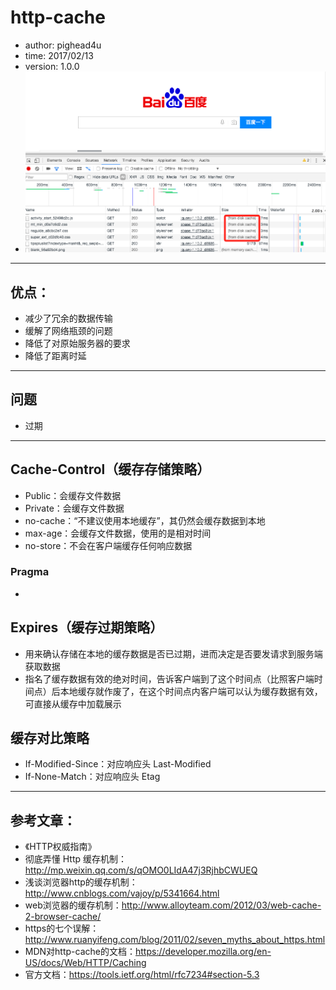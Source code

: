 # http-cache
* author: pighead4u
* time: 2017/02/13
* version: 1.0.0
* ![from disk cache](./image/fromdiskcache.png)
---
## 优点：
* 减少了冗余的数据传输
* 缓解了网络瓶颈的问题
* 降低了对原始服务器的要求
* 降低了距离时延
---
## 问题
* 过期
---
## Cache-Control（缓存存储策略）
*  Public：会缓存文件数据
*  Private：会缓存文件数据
*  no-cache：“不建议使用本地缓存”，其仍然会缓存数据到本地
*  max-age：会缓存文件数据，使用的是相对时间
*  no-store：不会在客户端缓存任何响应数据
### Pragma
*
## Expires（缓存过期策略）
* 用来确认存储在本地的缓存数据是否已过期，进而决定是否要发请求到服务端获取数据
* 指名了缓存数据有效的绝对时间，告诉客户端到了这个时间点（比照客户端时间点）后本地缓存就作废了，在这个时间点内客户端可以认为缓存数据有效，可直接从缓存中加载展示
## 缓存对比策略
* If-Modified-Since：对应响应头 Last-Modified
* If-None-Match：对应响应头 Etag

---
## 参考文章：
* 《HTTP权威指南》
* 彻底弄懂 Http 缓存机制：http://mp.weixin.qq.com/s/qOMO0LIdA47j3RjhbCWUEQ
* 浅谈浏览器http的缓存机制：http://www.cnblogs.com/vajoy/p/5341664.html
* web浏览器的缓存机制：http://www.alloyteam.com/2012/03/web-cache-2-browser-cache/
* https的七个误解：http://www.ruanyifeng.com/blog/2011/02/seven_myths_about_https.html
* MDN对http-cache的文档：https://developer.mozilla.org/en-US/docs/Web/HTTP/Caching
* 官方文档：https://tools.ietf.org/html/rfc7234#section-5.3